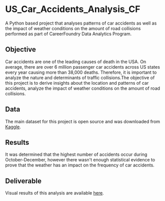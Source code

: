 # US_Car_Accidents_Analysis_CF
A Python based project that analyses patterns of car accidents as well as the impact of weather conditions on the amount of road collisions performed as part of CareerFoundry Data Analytics Program.


## Objective
Car accidents are one of the leading causes of death in the USA. On average, there are over 6 million passenger car accidents across US states every year causing more than 38,000 deaths. Therefore, it is important to analyze the nature and determinants of traffic collisions.The objective of this project is to derive insights about the location and patterns of car accidents, analyze the impact of weather conditions on the amount of road collisions.



## Data
The main dataset for this project is open source and was downloaded from [Kaggle](https://www.kaggle.com/datasets/sobhanmoosavi/us-accidents).


## Results
It was determined that the highest number of accidents occur during October-December, however there wasn't enough statistical evidence to prove that the weather has an impact on the frequency of car accidents.


## Deliverable
Visual results of this analysis are available [here](https://public.tableau.com/app/profile/munavvar.makhkamova/viz/USCarAccidents2016-2021/Story1).

